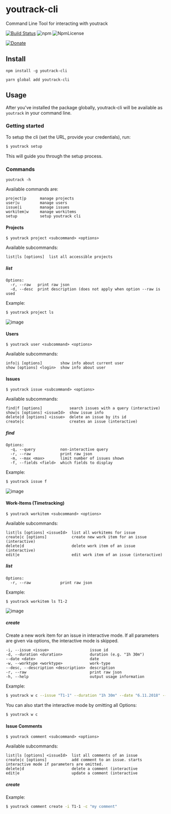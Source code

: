 # youtrack-cli
Command Line Tool for interacting with youtrack

[![Build Status](https://travis-ci.com/shanehofstetter/youtrack-cli.svg?branch=master)](https://travis-ci.com/shanehofstetter/youtrack-cli)
![npm](https://img.shields.io/npm/v/youtrack-cli.svg)
![NpmLicense](https://img.shields.io/npm/l/youtrack-cli.svg)

[![Donate](https://img.shields.io/badge/Donate-PayPal-green.svg)](https://www.paypal.com/donate/?business=PB26QWEQQ3RE4&no_recurring=0&item_name=Support+my+open+source+work+on+github+%E2%9D%A4%EF%B8%8F&currency_code=USD)

## Install
```
npm install -g youtrack-cli
```
```
yarn global add youtrack-cli
```


## Usage

After you've installed the package globally, youtrack-cli will be available as `youtrack` in your command line.

### Getting started

To setup the cli (set the URL, provide your credentials), run:
```bash
$ youtrack setup
```
This will guide you through the setup process.

### Commands

```
youtrack -h
```

Available commands are:

```
project|p      manage projects
user|u         manage users
issue|i        manage issues
workitem|w     manage workitems
setup          setup youtrack cli
```


#### Projects

```
$ youtrack project <subcommand> <options>
```

Available subcommands:

```
list|ls [options]  list all accessible projects
```


##### list

```
Options:
  -r, --raw   print raw json
  -d, --desc  print description (does not apply when option --raw is used
```

Example:  

```bash
$ youtrack project ls
```

![image](https://user-images.githubusercontent.com/13404717/48026722-28e7af00-e147-11e8-8716-e63e9be1d0f8.png)


#### Users

```
$ youtrack user <subcommand> <options>
```

Available subcommands:

```
info|i [options]        show info about current user
show [options] <login>  show info about user
```


#### Issues

```
$ youtrack issue <subcommand> <options>
```

Available subcommands:

```
find|f [options]            search issues with a query (interactive)
show|s [options] <issueId>  show issue info
delete|d [options] <issue>  delete an issue by its id
create|c                    creates an issue (interactive)
```

##### find

```
Options:
  -q, --query           non-interactive query
  -r, --raw             print raw json
  -m, --max <max>       limit number of issues shown
  -f, --fields <field>  which fields to display
```

Example:  

```bash
$ youtrack issue f
```

![image](https://user-images.githubusercontent.com/13404717/48168483-ac440480-e2ef-11e8-9de5-6484deb0bad4.png)

#### Work-Items (Timetracking)

```
$ youtrack workitem <subcommand> <options>
```

Available subcommands:
```
list|ls [options] <issueId>  list all workitems for issue
create|c [options]           create new work item for an issue (interactive)
delete|d                     delete work item of an issue (interactive)
edit|e                       edit work item of an issue (interactive)
```

##### list

```
Options:
  -r, --raw             print raw json
```

Example:  

```bash
$ youtrack workitem ls T1-2
```

![image](https://user-images.githubusercontent.com/13404717/48168349-232ccd80-e2ef-11e8-9cb7-dbe8222e0203.png)

##### create

Create a new work item for an issue in interactive mode. 
If all parameters are given via options, the interactive mode is skipped.

```
-i, --issue <issue>                  issue id
-d, --duration <duration>            duration (e.g. "1h 30m")
--date <date>                        date
-w, --worktype <worktype>            work-type
--desc, --description <description>  description
-r, --raw                            print raw json
-h, --help                           output usage information
```

Example:

```bash
$ youtrack w c --issue "T1-1" --duration "1h 30m" --date "6.11.2018" --worktype "testing" --description "tested it in IE"
```

You can also start the interactive mode by omitting all Options:

```bash
$ youtrack w c
```

#### Issue Comments

```
$ youtrack comment <subcommand> <options>
```
Available subcommands:

```
list|ls [options] <issueId>  list all comments of an issue
create|c [options]           add comment to an issue. starts interactive mode if parameters are omitted.
delete|d                     delete a comment (interactive
edit|e                       update a comment (interactive
```

##### create

Example:  

```bash
$ youtrack comment create -i T1-1 -c "my comment"
```

